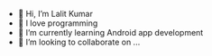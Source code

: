 - 👋 Hi, I’m Lalit Kumar
- 👀 I love programming 
- 🌱 I’m currently learning Android app development 
- 💞️ I’m looking to collaborate on ...

<!---
lalit17/lalit17 is a ✨ special ✨ repository because its `README.md` (this file) appears on your GitHub profile.
You can click the Preview link to take a look at your changes.
--->
